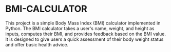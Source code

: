 # BMI-CALCULATOR
This project is a simple Body Mass Index (BMI) calculator implemented in Python. The BMI calculator takes a user's name, weight, and height as inputs, computes their BMI, and provides feedback based on the BMI value. It is designed to give users a quick assessment of their body weight status and offer basic health advice.
